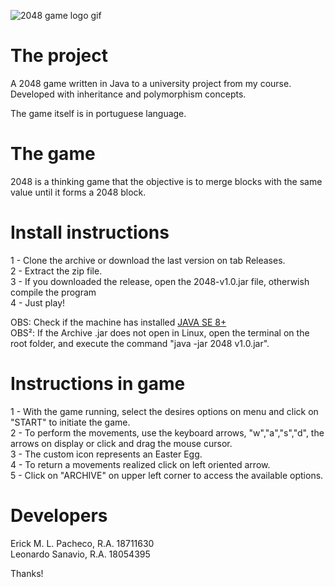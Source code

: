 ![2048 game logo gif](https://github.com/rckmath/2048-Game/blob/master/imgs/elements/gameLogoFinal.gif)

# The project

A 2048 game written in Java to a university project from my course.
Developed with inheritance and polymorphism concepts.

The game itself is in portuguese language.

# The game

2048 is a thinking game that the objective is to merge blocks with the same value until 
it forms a 2048 block.

# Install instructions

1 - Clone the archive or download the last version on tab Releases.<br />
2 - Extract the zip file.<br />
3 - If you downloaded the release, open the 2048-v1.0.jar file, otherwish compile the program<br />
4 - Just play!

OBS: Check if the machine has installed [JAVA SE 8+](https://www.oracle.com/technetwork/pt/java/javase/downloads/index.html)<br />
OBS²: If the Archive .jar does not open in Linux, open the terminal on the root folder, and execute the command "java -jar 2048 v1.0.jar".

# Instructions in game

1 - With the game running, select the desires options on menu and click on "START" to initiate the game.<br />
2 - To perform the movements, use the keyboard arrows, "w","a","s","d", the arrows on display or click and drag the mouse cursor.<br />
3 - The custom icon represents an Easter Egg.<br />
4 - To return a movements realized click on left oriented arrow.<br />
5 - Click on "ARCHIVE" on upper left corner to access the available options.

# Developers

Erick M. L. Pacheco, R.A. 18711630<br />
Leonardo Sanavio, R.A. 18054395

Thanks!

